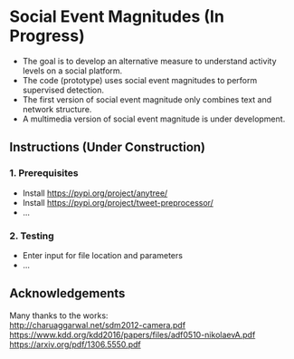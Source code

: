 # Social Event Magnitudes (In Progress)
  + The goal is to develop an alternative measure to understand activity levels on a social platform.
  + The code (prototype) uses social event magnitudes to perform supervised detection.
  + The first version of social event magnitude only combines text and network structure.  
  + A multimedia version of social event magnitude is under development.

## Instructions (Under Construction)

### 1. Prerequisites
+ Install https://pypi.org/project/anytree/
+ Install https://pypi.org/project/tweet-preprocessor/
+ ...

### 2. Testing 
+ Enter input for file location and parameters
+ ...

## Acknowledgements
Many thanks to the works:\
http://charuaggarwal.net/sdm2012-camera.pdf  
https://www.kdd.org/kdd2016/papers/files/adf0510-nikolaevA.pdf  
https://arxiv.org/pdf/1306.5550.pdf  
